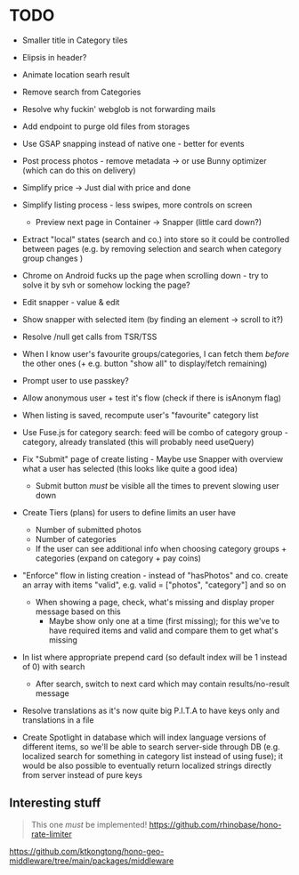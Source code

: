 # TODO

- Smaller title in Category tiles
- Elipsis in header?
- Animate location searh result
- Remove search from Categories

- Resolve why fuckin' webglob is not forwarding mails
- Add endpoint to purge old files from storages
- Use GSAP snapping instead of native one - better for events
- Post process photos - remove metadata -> or use Bunny optimizer (which can do this on delivery)

- Simplify price -> Just dial with price and done
- Simplify listing process - less swipes, more controls on screen
    - Preview next page in Container -> Snapper (little card down?)

- Extract "local" states (search and co.) into store so it could be controlled between pages (e.g. by removing
    selection and search when category group changes )
- Chrome on Android fucks up the page when scrolling down - try to solve it by svh or somehow locking the page?
- Edit snapper - value & edit
- Show snapper with selected item (by finding an element -> scroll to it?)
- Resolve /null get calls from TSR/TSS

- When I know user's favourite groups/categories, I can fetch them _before_ the other ones (+ e.g. button "show all" to
    display/fetch remaining)

- Prompt user to use passkey?
- Allow anonymous user + test it's flow (check if there is isAnonym flag)
- When listing is saved, recompute user's "favourite" category list
- Use Fuse.js for category search: feed will be combo of category group - category, already translated (this will probably need useQuery)
- Fix "Submit" page of create listing - Maybe use Snapper with overview what a user has selected (this looks like quite a good idea)
    - Submit button _must_ be visible all the times to prevent slowing user down 
- Create Tiers (plans) for users to define limits an user have
    - Number of submitted photos
    - Number of categories
    - If the user can see additional info when choosing category groups + categories (expand on category + pay coins)
- "Enforce" flow in listing creation - instead of "hasPhotos" and co. create an array with items "valid", e.g. valid = ["photos", "category"] and so on
    - When showing a page, check, what's missing and display proper message based on this
        - Maybe show only one at a time (first missing); for this we've to have required items and valid and compare them to get what's missing
- In list where appropriate prepend card (so default index will be 1 instead of 0) with search
    - After search, switch to next card which may contain results/no-result message
- Resolve translations as it's now quite big P.I.T.A to have keys only and translations in a file
- Create Spotlight in database which will index language versions of different items, so we'll be able to search server-side through DB (e.g. localized search
    for something in category list instead of using fuse); it would be also possible to eventually return localized strings directly from server instead of
    pure keys

## Interesting stuff

> This one _must_ be implemented!
> https://github.com/rhinobase/hono-rate-limiter

https://github.com/ktkongtong/hono-geo-middleware/tree/main/packages/middleware
